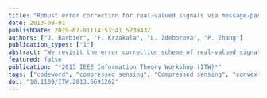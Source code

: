 ```yaml
---
title: "Robust error correction for real-valued signals via message-passing decoding and spatial coupling"
date: 2013-09-01
publishDate: 2019-07-01T14:53:41.523943Z
authors: ["J. Barbier", "F. Krzakala", "L. Zdeborová", "P. Zhang"]
publication_types: ["1"]
abstract: "We revisit the error correction scheme of real-valued signals when the codeword is corrupted by gross errors on a fraction of entries and a small noise on all the entries. Combining the recent developments of approximate message passing and the spatially-coupled measurement matrix in compressed sensing we show that the error correction and its robustness towards noise can be enhanced considerably. We discuss the performance in the large signal limit using previous results on state evolution, as well as for finite size signals through numerical simulations. Even for relatively small sizes, the approach proposed here outperforms convex-relaxation-based decoders."
featured: false
publication: "*2013 IEEE Information Theory Workshop (ITW)*"
tags: ["codeword", "compressed sensing", "Compressed sensing", "convex-relaxation-based decoders", "decoding", "Decoding", "Encoding", "error correction", "Error correction codes", "finite size signals", "gross errors", "matrix algebra", "message passing", "message-passing decoding", "Noise", "numerical simulations", "real-valued signals", "robust error correction", "Robustness", "spatially-coupled measurement matrix", "state evolution", "Vectors"]
doi: "10.1109/ITW.2013.6691262"
---
```


